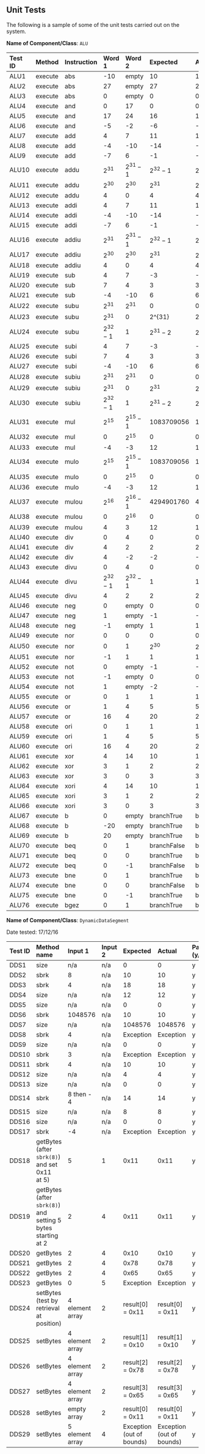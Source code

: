 ## Unit Tests ##

The following is a sample of some of the unit tests carried out on the system.

**Name of Component/Class**: `ALU`

| Test ID | Method  | Instruction | Word 1     | Word 2     | Expected    | Actual      | Pass (y/n) | Test Date |
|:--------|:--------|:------------|:-----------|:-----------|:------------|:------------|:-----------|:----------|
| ALU1    | execute | abs         | -10        | empty      | 10          | 10          | y          | 16/2/16   |
| ALU2    | execute | abs         | 27         | empty      | 27          | 27          | y          | 16/2/16   |
| ALU3    | execute | abs         | 0          | empty      | 0           | 0           | y          | 16/2/16   |
| ALU4    | execute | and         | 0          | 17         | 0           | 0           | y          | 16/2/16   |
| ALU5    | execute | and         | 17         | 24         | 16          | 16          | y          | 16/2/16   |
| ALU6    | execute | and         | -5         | -2         | -6          | -6          | y          | 16/2/16   |
| ALU7    | execute | add         | 4          | 7          | 11          | 11          | y          | 16/2/16   |
| ALU8    | execute | add         | -4         | -10        | -14         | -14         | y          | 16/2/16   |
| ALU9    | execute | add         | -7         | 6          | -1          | -1          | y          | 16/2/16   |
| ALU10   | execute | addu        | $2^{31}$   | $2^{31}-1$ | $2^{32}-1$  | $2^{32}-1$  | y          | 16/2/16   |
| ALU11   | execute | addu        | $2^{30}$   | $2^{30}$   | $2^{31}$    | $2^{31}$    | y          | 16/2/16   |
| ALU12   | execute | addu        | 4          | 0          | 4           | 4           | y          | 16/2/16   |
| ALU13   | execute | addi        | 4          | 7          | 11          | 11          | y          | 16/2/16   |
| ALU14   | execute | addi        | -4         | -10        | -14         | -14         | y          | 16/2/16   |
| ALU15   | execute | addi        | -7         | 6          | -1          | -1          | y          | 16/2/16   |
| ALU16   | execute | addiu       | $2^{31}$   | $2^{31}-1$ | $2^{32}-1$  | $2^{32}-1$  | y          | 16/2/16   |
| ALU17   | execute | addiu       | $2^{30}$   | $2^{30}$   | $2^{31}$    | $2^{31}$    | y          | 16/2/16   |
| ALU18   | execute | addiu       | 4          | 0          | 4           | 4           | y          | 16/2/16   |
| ALU19   | execute | sub         | 4          | 7          | -3          | -3          | y          | 16/2/16   |
| ALU20   | execute | sub         | 7          | 4          | 3           | 3           | y          | 16/2/16   |
| ALU21   | execute | sub         | -4         | -10        | 6           | 6           | y          | 16/2/16   |
| ALU22   | execute | subu        | $2^{31}$   | $2^{31}$   | 0           | 0           | y          | 16/2/16   |
| ALU23   | execute | subu        | $2^{31}$   | 0          | 2^{31}      | 2^{31}      | y          | 16/2/16   |
| ALU24   | execute | subu        | $2^{32}-1$ | 1          | $2^{31}-2$  | $2^{31}-2$  | y          | 16/2/16   |
| ALU25   | execute | subi        | 4          | 7          | -3          | -3          | y          | 16/2/16   |
| ALU26   | execute | subi        | 7          | 4          | 3           | 3           | y          | 16/2/16   |
| ALU27   | execute | subi        | -4         | -10        | 6           | 6           | y          | 16/2/16   |
| ALU28   | execute | subiu       | $2^{31}$   | $2^{31}$   | 0           | 0           | y          | 16/2/16   |
| ALU29   | execute | subiu       | $2^{31}$   | 0          | $2^{31}$    | $2^{31}$    | y          | 16/2/16   |
| ALU30   | execute | subiu       | $2^{32}-1$ | 1          | $2^{31}-2$  | $2^{31}-2$  | y          | 16/2/16   |
| ALU31   | execute | mul         | $2^{15}$   | $2^{15}-1$ | 1083709056  | 1083709056  | y          | 16/2/16   |
| ALU32   | execute | mul         | 0          | $2^{15}$   | 0           | 0           | y          | 16/2/16   |
| ALU33   | execute | mul         | -4         | -3         | 12          | 12          | y          | 16/2/16   |
| ALU34   | execute | mulo        | $2^{15}$   | $2^{15}-1$ | 1083709056  | 1083709056  | y          | 16/2/16   |
| ALU35   | execute | mulo        | 0          | $2^{15}$   | 0           | 0           | y          | 16/2/16   |
| ALU36   | execute | mulo        | -4         | -3         | 12          | 12          | y          | 16/2/16   |
| ALU37   | execute | mulou       | $2^16$     | $2^16-1$   | 4294901760  | 4294901760  | y          | 16/2/16   |
| ALU38   | execute | mulou       | 0          | $2^16$     | 0           | 0           | y          | 16/2/16   |
| ALU39   | execute | mulou       | 4          | 3          | 12          | 12          | y          | 16/2/16   |
| ALU40   | execute | div         | 0          | 4          | 0           | 0           | y          | 16/2/16   |
| ALU41   | execute | div         | 4          | 2          | 2           | 2           | y          | 16/2/16   |
| ALU42   | execute | div         | 4          | -2         | -2          | -2          | y          | 16/2/16   |
| ALU43   | execute | divu        | 0          | 4          | 0           | 0           | y          | 16/2/16   |
| ALU44   | execute | divu        | $2^{32}-1$ | $2^{32}-1$ | 1           | 1           | y          | 16/2/16   |
| ALU45   | execute | divu        | 4          | 2          | 2           | 2           | y          | 16/2/16   |
| ALU46   | execute | neg         | 0          | empty      | 0           | 0           | y          | 16/2/16   |
| ALU47   | execute | neg         | 1          | empty      | -1          | -1          | y          | 16/2/16   |
| ALU48   | execute | neg         | -1         | empty      | 1           | 1           | y          | 16/2/16   |
| ALU49   | execute | nor         | 0          | 0          | 0           | 0           | y          | 16/2/16   |
| ALU50   | execute | nor         | 0          | 1          | $2^{30}$    | $2^{30}$    | y          | 16/2/16   |
| ALU51   | execute | nor         | -1         | 1          | 1           | 1           | y          | 16/2/16   |
| ALU52   | execute | not         | 0          | empty      | -1          | -1          | y          | 16/2/16   |
| ALU53   | execute | not         | -1         | empty      | 0           | 0           | y          | 16/2/16   |
| ALU54   | execute | not         | 1          | empty      | -2          | -2          | y          | 16/2/16   |
| ALU55   | execute | or          | 0          | 1          | 1           | 1           | y          | 16/2/16   |
| ALU56   | execute | or          | 1          | 4          | 5           | 5           | y          | 16/2/16   |
| ALU57   | execute | or          | 16         | 4          | 20          | 20          | y          | 16/2/16   |
| ALU58   | execute | ori         | 0          | 1          | 1           | 1           | y          | 16/2/16   |
| ALU59   | execute | ori         | 1          | 4          | 5           | 5           | y          | 16/2/16   |
| ALU60   | execute | ori         | 16         | 4          | 20          | 20          | y          | 16/2/16   |
| ALU61   | execute | xor         | 4          | 14         | 10          | 10          | y          | 16/2/16   |
| ALU62   | execute | xor         | 3          | 1          | 2           | 2           | y          | 16/2/16   |
| ALU63   | execute | xor         | 3          | 0          | 3           | 3           | y          | 16/2/16   |
| ALU64   | execute | xori        | 4          | 14         | 10          | 10          | y          | 16/2/16   |
| ALU65   | execute | xori        | 3          | 1          | 2           | 2           | y          | 16/2/16   |
| ALU66   | execute | xori        | 3          | 0          | 3           | 3           | y          | 16/2/16   |
| ALU67   | execute | b           | 0          | empty      | branchTrue  | branchTrue  | y          | 16/2/16   |
| ALU68   | execute | b           | -20        | empty      | branchTrue  | branchTrue  | y          | 16/2/16   |
| ALU69   | execute | b           | 20         | empty      | branchTrue  | branchTrue  | y          | 16/2/16   |
| ALU70   | execute | beq         | 0          | 1          | branchFalse | branchFalse | y          | 16/2/16   |
| ALU71   | execute | beq         | 0          | 0          | branchTrue  | branchTrue  | y          | 16/2/16   |
| ALU72   | execute | beq         | 0          | -1         | branchFalse | branchFalse | y          | 16/2/16   |
| ALU73   | execute | bne         | 0          | 1          | branchTrue  | branchTrue  | y          | 16/2/16   |
| ALU74   | execute | bne         | 0          | 0          | branchFalse | branchFalse | y          | 16/2/16   |
| ALU75   | execute | bne         | 0          | -1         | branchTrue  | branchTrue  | y          | 16/2/16   |
| ALU76   | execute | bgez        | 0          | 1          | branchTrue  | branchTrue  | y          | 16/2/16   |

**Name of Component/Class**: `DynamicDataSegment`

Date tested: 17/12/16

| Test ID | Method name                                                        | Input 1         | Input 2 | Expected                        | Actual                          | Pass (y/n) |
|:--------|:------------------------------------------------------------|:----------------|:-----------|:--------------------------|:--------------------------|:-----------|
| DDS1    | size                                                               | n/a             | n/a     | 0                               | 0                               | y          |
| DDS2    | sbrk                                                               | 8               | n/a     | 10                              | 10                              | y          |
| DDS3    | sbrk                                                               | 4               | n/a     | 18                              | 18                              | y          |
| DDS4    | size                                                               | n/a             | n/a     | 12                              | 12                              | y          |
| DDS5    | size                                                               | n/a             | n/a     | 0                               | 0                               | y          |
| DDS6    | sbrk                                                               | 1048576         | n/a     | 10                              | 10                              | y          |
| DDS7    | size                                                               | n/a             | n/a     | 1048576                         | 1048576                         | y          |
| DDS8    | sbrk                                                               | 4               | n/a     | Exception                       | Exception                       | y          |
| DDS9    | size                                                               | n/a             | n/a     | 0                               | 0                               | y          |
| DDS10   | sbrk                                                               | 3               | n/a     | Exception                       | Exception                       | y          |
| DDS11   | sbrk                                                               | 4               | n/a     | 10                              | 10                              | y          |
| DDS12   | size                                                               | n/a             | n/a     | 4                               | 4                               | y          |
| DDS13   | size                                                               | n/a             | n/a     | 0                               | 0                               | y          |
| DDS14   | sbrk                                                               | 8 then - 4      | n/a     | 14                              | 14                              | y          |
| DDS15   | size                                                               | n/a             | n/a     | 8                               | 8                               | y          |
| DDS16   | size                                                               | n/a             | n/a     | 0                               | 0                               | y          |
| DDS17   | sbrk                                                               | -4              | n/a     | Exception                       | Exception                       | y          |
| DDS18   | getBytes <br> (after `sbrk(8)`)<br/> and set 0x11 <br> at 5)       | 5               | 1       | 0x11                            | 0x11                            | y          |
| DDS19   | getBytes (after `sbrk(8)`) <br/> and setting 5 bytes starting at 2 | 2               | 4       | 0x11                            | 0x11                            | y          |
| DDS20   | getBytes                                                           | 2               | 4       | 0x10                            | 0x10                            | y          |
| DDS21   | getBytes                                                           | 2               | 4       | 0x78                            | 0x78                            | y          |
| DDS22   | getBytes                                                           | 2               | 4       | 0x65                            | 0x65                            | y          |
| DDS23   | getBytes                                                           | 0               | 5       | Exception                       | Exception                       | y          |
| DDS24   | setBytes <br> (test by retrieval<br> at position)                  | 4 element array | 2       | result[0] = 0x11                | result[0] = 0x11                | y          |
| DDS25   | setBytes                                                           | 4 element array | 2       | result[1] = 0x10                | result[1] = 0x10                | y          |
| DDS26   | setBytes                                                           | 4 element array | 2       | result[2] = 0x78                | result[2] = 0x78                | y          |
| DDS27   | setBytes                                                           | 4 element array | 2       | result[3] = 0x65                | result[3] = 0x65                | y          |
| DDS28   | setBytes                                                           | empty array     | 2       | result[0] = 0x11                | result[0] = 0x11                | y          |
| DDS29   | setBytes                                                           | 5 element array | 4       | Exception (out of bounds) | Exception (out of bounds) | y          |
